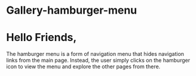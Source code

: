 # Gallery-hamburger-menu
# Hello Friends,
The hamburger menu is a form of navigation menu that hides navigation links from the main page. Instead, the user simply clicks on the hamburger icon to view the menu and explore the other pages from there.
